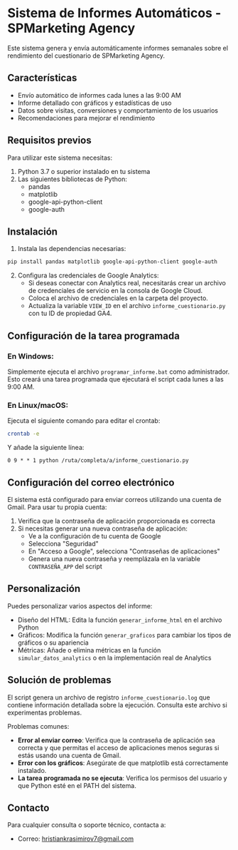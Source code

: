 # Sistema de Informes Automáticos - SPMarketing Agency

Este sistema genera y envía automáticamente informes semanales sobre el rendimiento del cuestionario de SPMarketing Agency.

## Características

- Envío automático de informes cada lunes a las 9:00 AM
- Informe detallado con gráficos y estadísticas de uso
- Datos sobre visitas, conversiones y comportamiento de los usuarios
- Recomendaciones para mejorar el rendimiento

## Requisitos previos

Para utilizar este sistema necesitas:

1. Python 3.7 o superior instalado en tu sistema
2. Las siguientes bibliotecas de Python:
   - pandas
   - matplotlib
   - google-api-python-client
   - google-auth

## Instalación

1. Instala las dependencias necesarias:

```bash
pip install pandas matplotlib google-api-python-client google-auth
```

2. Configura las credenciales de Google Analytics:
   - Si deseas conectar con Analytics real, necesitarás crear un archivo de credenciales de servicio en la consola de Google Cloud.
   - Coloca el archivo de credenciales en la carpeta del proyecto.
   - Actualiza la variable `VIEW_ID` en el archivo `informe_cuestionario.py` con tu ID de propiedad GA4.

## Configuración de la tarea programada

### En Windows:

Simplemente ejecuta el archivo `programar_informe.bat` como administrador. Esto creará una tarea programada que ejecutará el script cada lunes a las 9:00 AM.

### En Linux/macOS:

Ejecuta el siguiente comando para editar el crontab:

```bash
crontab -e
```

Y añade la siguiente línea:

```
0 9 * * 1 python /ruta/completa/a/informe_cuestionario.py
```

## Configuración del correo electrónico

El sistema está configurado para enviar correos utilizando una cuenta de Gmail. Para usar tu propia cuenta:

1. Verifica que la contraseña de aplicación proporcionada es correcta
2. Si necesitas generar una nueva contraseña de aplicación:
   - Ve a la configuración de tu cuenta de Google
   - Selecciona "Seguridad"
   - En "Acceso a Google", selecciona "Contraseñas de aplicaciones"
   - Genera una nueva contraseña y reemplázala en la variable `CONTRASEÑA_APP` del script

## Personalización

Puedes personalizar varios aspectos del informe:

- Diseño del HTML: Edita la función `generar_informe_html` en el archivo Python
- Gráficos: Modifica la función `generar_graficos` para cambiar los tipos de gráficos o su apariencia
- Métricas: Añade o elimina métricas en la función `simular_datos_analytics` o en la implementación real de Analytics

## Solución de problemas

El script genera un archivo de registro `informe_cuestionario.log` que contiene información detallada sobre la ejecución. Consulta este archivo si experimentas problemas.

Problemas comunes:
- **Error al enviar correo**: Verifica que la contraseña de aplicación sea correcta y que permitas el acceso de aplicaciones menos seguras si estás usando una cuenta de Gmail.
- **Error con los gráficos**: Asegúrate de que matplotlib está correctamente instalado.
- **La tarea programada no se ejecuta**: Verifica los permisos del usuario y que Python esté en el PATH del sistema.

## Contacto

Para cualquier consulta o soporte técnico, contacta a:
- Correo: hristiankrasimirov7@gmail.com 